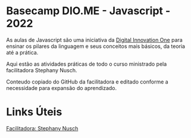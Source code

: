 # Basecamp DIO.ME - Javascript - 2022

As aulas de Javascript são uma iniciativa da [Digital Innovation One](https://digitalinnovation.one/) para ensinar os pilares da linguagem e seus conceitos mais básicos, da teoria até a prática.

Aqui estão as atividades práticas de todo o curso ministrado pela facilitadora Stephany Nusch.

Conteudo copiado do GitHub da facilitadora e editado conforme a necessidade para expansão do aprendizado.

# Links Úteis

[Facilitadora: Stephany Nusch](https://github.com/stebsnusch)